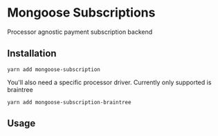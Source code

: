 Mongoose Subscriptions
======================

Processor agnostic payment subscription backend

Installation
------------

```
yarn add mongoose-subscription
```
You'll also need a specific processor driver. Currently only supported is braintree
```
yarn add mongoose-subscription-braintree
```

Usage
-----

